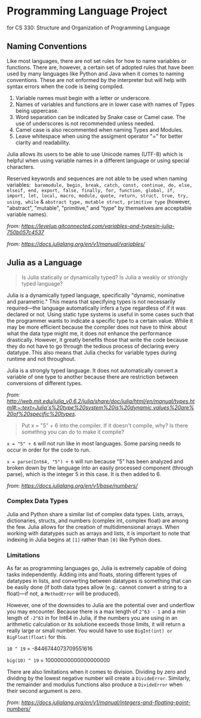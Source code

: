 # Programming Language Project
for CS 330: Structure and Organization of Programming Language


## Naming Conventions
Like most languages, there are not set rules for how to name variables or functions. There are, however, a certain set of adopted rules that have been used by many languages like Python and Java when it comes to naming conventions. These are not enformed by the interpreter but will help with syntax errors when the code is being compiled.
1. Variable names must begin with a letter or underscore. 
2. Names of variables and functions are in lower case with names of Types being uppercase.
3. Word separation can be indicated by Snake case or Camel case. The use of underscores is not recommended unless needed.
4. Camel case is also recommented when naming Types and Modules.
5. Leave whitespace when using the assigment operator "=" for better clarity and readability.

Julia allows its users to be able to use Unicode names (UTF-8) which is helpful when using variable names in a different language or using special characters.

Reserved keywords and sequences are not able to be used when naming variables: ` baremodule, begin, break, catch, const, continue, do, else, elseif, end, export, false, finally, for, function, global, if, import, let, local, macro, module, quote, return, struct, true, try, using, while` & `abstract type, mutable struct, primitive type` (however, "abstract", "mutable", "primitive," and "type" by themselves are acceptable variable names).

*from: https://levelup.gitconnected.com/variables-and-typesin-julia-750b057c4537*

*from: https://docs.julialang.org/en/v1/manual/variables/*

## Julia as a Language

> Is Julia statically or dynamically typed? Is Julia a weakly or strongly typed language?

Julia is a dynamically typed language, specifically "dynamic, nominative and parametric." This means that specifying types is not necessarily required—the language automatically infers a type regardless of if it was declared or not. Using static type systems is useful in some cases such that the programmer wants to indicate a specific type to a certain value. While it may be more efficient because the compiler does not have to think about what the data type might me, it does not enhance the performance drastically. However, it greatly benefits those that write the code because they do not have to go through the tedious process of declaring every datatype. This also means that Julia checks for variable types during runtime and not throughout.

Julia is a strongly typed language. It does not automatically convert a variable of one type to another because there are restriction between conversions of different types.

*from: http://web.mit.edu/julia_v0.6.2/julia/share/doc/julia/html/en/manual/types.html#:~:text=Julia's%20type%20system%20is%20dynamic,values%20are%20of%20specific%20types.*

> Put x = "5" + 6 into the compiler. If it doesn't compile, why? Is there somethng you can do to make it compile?

` x = "5" + 6 ` will not run like in most languages. Some parsing needs to occur in order for the code to run. 

` x = parse(Int64, "5") + 6 ` will run because "5" has been analyzed and broken down by the language into an easily processed component (through parse), which is the integer 5 in this case. It is then added to 6.

*from: https://docs.julialang.org/en/v1/base/numbers/*

### Complex Data Types

Julia and Python share a similar list of complex data types. Lists, arrays, dictionaries, structs, and numbers (complex int, complex float) are among the few. Julia allows for the creation of multidimensional arrays. When working with datatypes such as arrays and lists, it is important to note that indexing in Julia begins at `[1]` rather than `[0]` like Python does.

### Limitations

As far as programming languages go, Julia is extremely capable of doing tasks independently. Adding ints and floats, storing different types of datatypes in lists, and converting between datatypes is something that can be easily done (if both data types allow (e.g.: cannot convert a string to a float)—if not, a `MethodError` will be produced).

However, one of the downsides to Julia are the potential over and underflow you may encounter. Because there is a max length of `2^63 - 1` and a min length of `-2^63` in for Int64 in Julia, if the numbers you are using in an arithmetic calculation or its solutione exceeds those limits, it will return a really large or small number. You would have to use `BigInt(int) or BigFloat(float)` for this. 

`10 ^ 19` = -8446744073709551616

`big(10) ^ 19` = 10000000000000000000

There are also limitations when it comes to division. Dividing by zero and dividing by the lowest negative number will create a `DivideError`. Similarly, the remainder and modulus functions also produce a `DivideError` when their second argument is zero.

*from: https://docs.julialang.org/en/v1/manual/integers-and-floating-point-numbers/*
